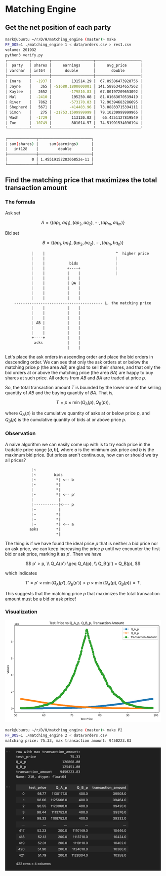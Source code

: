 # Matching Engine

## Get the net position of each party

```bash
mark@ubuntu ~/r/D/H/matching_engine (master)> make
FF_DOS=1 ./matching_engine 1 < data/orders.csv > res1.csv
volume: 201932
python3 verify.py
┌──────────┬────────┬───────────────────┬────────────────────┐
│  party   │ shares │     earnings      │     avg_price      │
│ varchar  │ int64  │      double       │       double       │
├──────────┼────────┼───────────────────┼────────────────────┤
│ Inara    │  -1937 │         131514.29 │  67.89586473928756 │
│ Jayne    │    365 │ -51680.1800000001 │ 141.58953424657562 │
│ Kaylee   │   2652 │        -179810.83 │  67.80197209653092 │
│ Mal      │  -2410 │         195250.08 │  81.01663070539419 │
│ River    │   7862 │        -573170.83 │  72.90394683286695 │
│ Shepherd │   5671 │        -414483.96 │  73.08833715394111 │
│ Simon    │    275 │ -21753.1599999999 │  79.10239999999965 │
│ Wash     │  -1729 │         113120.02 │   65.4251127819549 │
│ Zoe      │ -10749 │         801014.57 │  74.51991534096194 │
└──────────┴────────┴───────────────────┴────────────────────┘

┌─────────────┬────────────────────────┐
│ sum(shares) │     sum(earnings)      │
│   int128    │         double         │
├─────────────┼────────────────────────┤
│           0 │ 1.4551915228366852e-11 │
└─────────────┴────────────────────────┘
```

## Find the matching price that maximizes the total transaction amount
### The formula
Ask set

$$
A = \lbrace
    (ap_1, aq_1),
    (ap_2, aq_2),
    \cdots,
    (ap_m, aq_m)
\rbrace
$$

Bid set

$$
B = \lbrace
    (bp_1, bq_1),
    (bp_2, bq_2),
    \cdots,
    (bp_n, bq_n)
\rbrace
$$

```
            |    |                                ^  higher price
            |    |                                |
            |    |           bids                 |
            |    |          +----+                |
            |    |          |    |                |
            |    |          |    |
            |    |          | BA |
            |    |          |    |
            |    |          |    |
            |    |          |    |
    ---------------------------------------- L, the matching price
            |    |          |    |
            |    |          |    |
            |    |          |    |
            | AB |          |    |
            |    |          |    |
            |    |          |    |
            +----+          |    |
             asks           |    |
                            |    |
```
Let's place the ask orders in ascending order and place the bid orders in
descending order. We can see that only the ask orders at or below the matching
price $p$ (the area $AB$) are glad to sell their shares, and that only the bid
orders at or above the matching price (the area $BA$) are happy to buy shares
at such price. All orders from $AB$ and $BA$ are traded at price $p$.

So, the total transaction amount $T$ is bounded by the lower one of the selling
quantity of $AB$ and the buying quantity of $BA$. That is,

$$
T = p \times \min(Q_A(p), Q_B(p)),
$$

where
$Q_A(p)$ is the cumulative quantity of asks at or below price $p$, and
$Q_B(p)$ is the cumulative quantity of bids at or above price $p$.

### Observation
A naive algorithm we can easily come up with is to try each price in the
tradable price range $[a,b]$, where $a$ is the minimum ask price and $b$ is
the maximum bid price. But prices aren't continuous, how can or should we
try all prices?

```
            |~
            |~        bids
            |~         *| <-- b
            |~         *|
            |          *|
            |~         *| <-- p'
            |           |
            |-----------|<--- p
            |~          |
            |~         *|
            |~         *|
            |~         *| <-- a
           asks        *|
                       *|
```
The thing is if we have found the ideal price $p$ that is neither a bid price
nor an ask price, we can keep increasing the price $p$ until we encounter the
first bid or ask price, marking it as $p'$. Then we have

$$
p' > p, \\
Q_A(p') \geq Q_A(p), \\
Q_B(p') = Q_B(p),
$$

which indicates

$$
T' = p' \times \min(Q_A(p'), Q_B(p')) > p \times \min(Q_A(p), Q_B(p)) = T.
$$

This suggests that the matching price $p$ that maximizes the total transaction
amount must be a bid or ask price!

### Visualization
![](img/matching_price_graph.png)

```bash
mark@ubuntu ~/r/D/H/matching_engine (master)> make P2
FF_DOS=1 ./matching_engine 2 < data/orders.csv
matching price: 75.33, max transaction amount: 9450223.83
```
![](img/p2_result.png)

